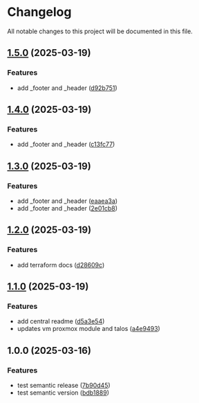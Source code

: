 # Changelog

All notable changes to this project will be documented in this file.

## [1.5.0](https://github.com/mombe090/tf-modules/compare/v1.4.0...v1.5.0) (2025-03-19)


### Features

* add _footer and _header ([d92b751](https://github.com/mombe090/tf-modules/commit/d92b7516919ca90f25d257bc3417169cc5f144c3))

## [1.4.0](https://github.com/mombe090/tf-modules/compare/v1.3.0...v1.4.0) (2025-03-19)


### Features

* add _footer and _header ([c13fc77](https://github.com/mombe090/tf-modules/commit/c13fc77b4b3ef8bb318f2372a317708c08511bb3))

## [1.3.0](https://github.com/mombe090/tf-modules/compare/v1.2.0...v1.3.0) (2025-03-19)


### Features

* add _footer and _header ([eaaea3a](https://github.com/mombe090/tf-modules/commit/eaaea3a94450e6015aa8672b1799dae1c18b9a65))
* add _footer and _header ([2e01cb8](https://github.com/mombe090/tf-modules/commit/2e01cb8c1611899cbdbcb70ba2c50ad4029f34cc))

## [1.2.0](https://github.com/mombe090/tf-modules/compare/v1.1.0...v1.2.0) (2025-03-19)


### Features

* add terraform docs ([d28609c](https://github.com/mombe090/tf-modules/commit/d28609c5d1416effc29d3808415d13aa310b95c2))

## [1.1.0](https://github.com/mombe090/tf-modules/compare/v1.0.0...v1.1.0) (2025-03-19)


### Features

* add central readme ([d5a3e54](https://github.com/mombe090/tf-modules/commit/d5a3e543d4428ea3ecf4161525a5b61cb6f0fea2))
* updates vm proxmox module and talos ([a4e9493](https://github.com/mombe090/tf-modules/commit/a4e94933a3c6751ebc780a5bd6d75dddbe42f050))

## 1.0.0 (2025-03-16)


### Features

* test semantic release ([7b90d45](https://github.com/mombe090/tf-modules/commit/7b90d4579818d55077e52fa623e1d00bab2e0ff6))
* test semantic version ([bdb1889](https://github.com/mombe090/tf-modules/commit/bdb1889780e938042a2ab46da2cf4f2b8264a559))
